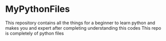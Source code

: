 # MyPythonFiles
This repository contains all the things for a beginner to learn python and makes you and expert after completing understanding this codes
This repo is completely of python files
